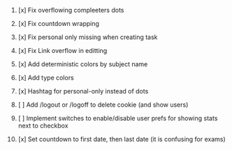 1. [x] Fix overflowing compleeters dots
2. [x] Fix countdown wrapping
3. [x] Fix personal only missing when creating task
4. [x] Fix Link overflow in editting
5. [x] Add deterministic colors by subject name
6. [x] Add type colors
7. [x] Hashtag for personal-only instead of dots
8. [ ] Add /logout or /logoff to delete cookie (and show users)

9. [ ] Implement switches to enable/disable user prefs for showing stats next to checkbox
10. [x] Set countdown to first date, then last date (it is confusing for exams)
